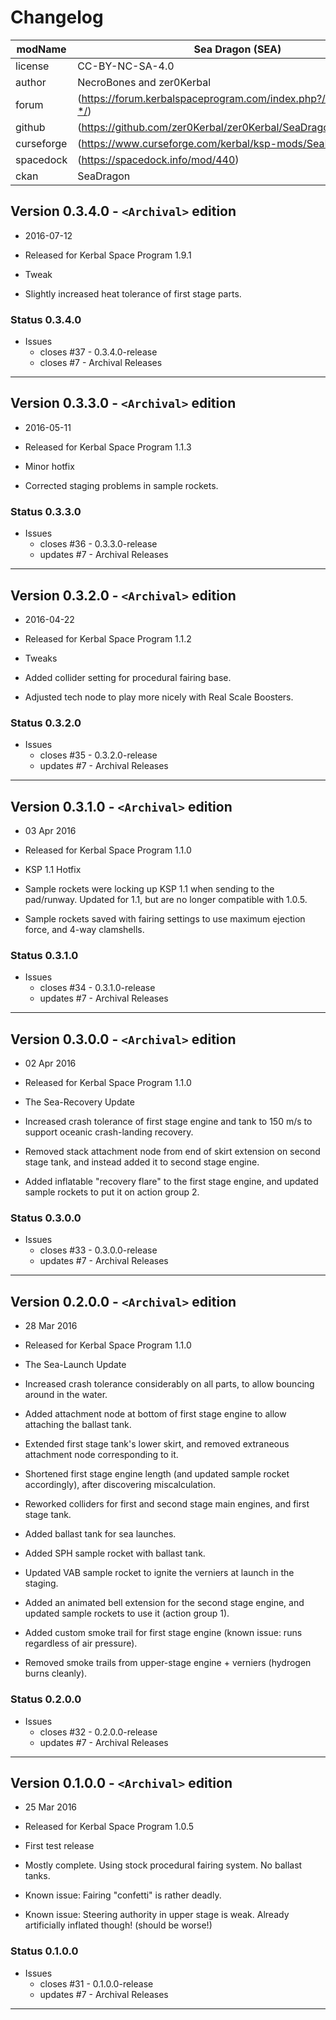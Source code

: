 # Changelog
  
| modName    | Sea Dragon (SEA)                                                  |
| ---------- | ----------------------------------------------------------------- |
| license    | CC-BY-NC-SA-4.0                                                   |
| author     | NecroBones and zer0Kerbal                                         |
| forum      | (https://forum.kerbalspaceprogram.com/index.php?/topic/209579-*/) |
| github     | (https://github.com/zer0Kerbal/zer0Kerbal/SeaDragon)              |
| curseforge | (https://www.curseforge.com/kerbal/ksp-mods/SeaDragon)            |
| spacedock  | (https://spacedock.info/mod/440)                                  |
| ckan       | SeaDragon                                                         |

## Version 0.3.4.0 - `<Archival>` edition

* 2016-07-12
* Released for Kerbal Space Program 1.9.1

* Tweak
* Slightly increased heat tolerance of first stage parts.

### Status 0.3.4.0

* Issues
  * closes #37 - 0.3.4.0-release
  * closes #7 - Archival Releases

---

## Version 0.3.3.0 - `<Archival>` edition

* 2016-05-11
* Released for Kerbal Space Program 1.1.3

* Minor hotfix
* Corrected staging problems in sample rockets.

### Status 0.3.3.0

* Issues
  * closes #36 - 0.3.3.0-release
  * updates #7 - Archival Releases

---

## Version 0.3.2.0 - `<Archival>` edition

* 2016-04-22
* Released for Kerbal Space Program 1.1.2

* Tweaks
* Added collider setting for procedural fairing base.
* Adjusted tech node to play more nicely with Real Scale Boosters.

### Status 0.3.2.0

* Issues
  * closes #35 - 0.3.2.0-release
  * updates #7 - Archival Releases

---

## Version 0.3.1.0 - `<Archival>` edition

* 03 Apr 2016
* Released for Kerbal Space Program 1.1.0

* KSP 1.1 Hotfix
* Sample rockets were locking up KSP 1.1 when sending to the pad/runway. Updated for 1.1, but are no longer compatible with 1.0.5.
* Sample rockets saved with fairing settings to use maximum ejection force, and 4-way clamshells.

### Status 0.3.1.0

* Issues
  * closes #34 - 0.3.1.0-release
  * updates #7 - Archival Releases

---

## Version 0.3.0.0 - `<Archival>` edition

* 02 Apr 2016
* Released for Kerbal Space Program 1.1.0

* The Sea-Recovery Update
* Increased crash tolerance of first stage engine and tank to 150 m/s to support oceanic crash-landing recovery.
* Removed stack attachment node from end of skirt extension on second stage tank, and instead added it to second stage engine.
* Added inflatable "recovery flare" to the first stage engine, and updated sample rockets to put it on action group 2.

### Status 0.3.0.0

* Issues
  * closes #33 - 0.3.0.0-release
  * updates #7 - Archival Releases

---

## Version 0.2.0.0 - `<Archival>` edition

* 28 Mar 2016
* Released for Kerbal Space Program 1.1.0

* The Sea-Launch Update
* Increased crash tolerance considerably on all parts, to allow bouncing around in the water.
* Added attachment node at bottom of first stage engine to allow attaching the ballast tank. 
* Extended first stage tank's lower skirt, and removed extraneous attachment node corresponding to it.
* Shortened first stage engine length (and updated sample rocket accordingly), after discovering miscalculation.
* Reworked colliders for first and second stage main engines, and first stage tank.
* Added ballast tank for sea launches.
* Added SPH sample rocket with ballast tank. 
* Updated VAB sample rocket to ignite the verniers at launch in the staging.
* Added an animated bell extension for the second stage engine, and updated sample rockets to use it (action group 1).
* Added custom smoke trail for first stage engine (known issue: runs regardless of air pressure).
* Removed smoke trails from upper-stage engine + verniers (hydrogen burns cleanly).

### Status 0.2.0.0

* Issues
  * closes #32 - 0.2.0.0-release
  * updates #7 - Archival Releases

---

## Version 0.1.0.0 - `<Archival>` edition

* 25 Mar 2016
* Released for Kerbal Space Program 1.0.5

* First test release
* Mostly complete. Using stock procedural fairing system. No ballast tanks.
* Known issue: Fairing "confetti" is rather deadly.
* Known issue: Steering authority in upper stage is weak. Already artificially inflated though! (should be worse!)

### Status 0.1.0.0

* Issues
  * closes #31 - 0.1.0.0-release
  * updates #7 - Archival Releases

---
